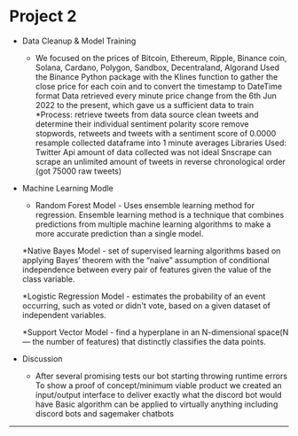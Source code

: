 # Project 2 


* Data Cleanup & Model Training

  * We focused on the prices of Bitcoin, Ethereum, Ripple, Binance coin, Solana, Cardano, Polygon, Sandbox, Decentraland, Algorand
Used the Binance Python package with the Klines function to gather the close price for each coin and to convert the timestamp to DateTime format
Data retrieved every minute price change from the 6th Jun 2022 to the present, which gave us a sufficient data to train
  *Process:
retrieve tweets from data source
clean tweets and determine their individual sentiment polarity score
remove stopwords, retweets and tweets with a sentiment score of 0.0000
resample collected dataframe into 1 minute averages
Libraries Used:
Twitter Api
amount of data collected was not ideal
Snscrape
can scrape an unlimited amount of tweets in reverse chronological order (got 75000 raw tweets)

* Machine Learning Modle

  * Random Forest Model - Uses ensemble learning method for regression. Ensemble learning method is a technique that combines predictions from multiple machine learning algorithms to make a more accurate prediction than a single model.
  
  *Native Bayes Model - set of supervised learning algorithms based on applying Bayes’ theorem with the “naive” assumption of conditional independence between every pair of features given the value of the class variable.
  
  *Logistic Regression Model - estimates the probability of an event occurring, such as voted or didn't vote, based on a given dataset of independent variables.
  
  *Support Vector Model - find a hyperplane in an N-dimensional space(N — the number of features) that distinctly classifies the data points. 
  
* Discussion

  * After several promising tests our bot starting throwing runtime errors 
To show a proof of concept/minimum viable product we created an input/output interface to deliver exactly what the discord bot would have
Basic algorithm can be applied to virtually anything including discord bots and sagemaker chatbots


- - -
